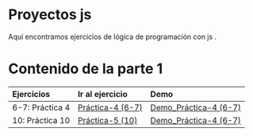 # Proyectos js

Aquí encontramos ejercicios de lógica de programación con js .

# Contenido de la parte 1

| Ejercicios       |                    Ir al ejercicio                    |  Demo |
| :--------------- | :---------------------------------------------------- | :-------- |
| 6-7: Práctica 4  |   [Práctica-4 (6-7)](./Amed_practice_4/)               | [Demo_Práctica-4 (6-7)](./Amed_practice_4/)  |
| 10: Práctica 10  |        [Práctica-5 (10)](./Amed_practice_5/)           | [Demo_Práctica-4 (6-7)](./Amed_practice_4/)|

